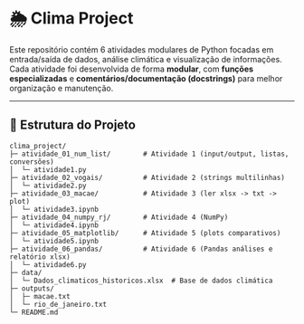 # 🌦️ Clima Project  

Este repositório contém 6 atividades modulares de Python focadas em entrada/saída de dados, análise climática e visualização de informações.  
Cada atividade foi desenvolvida de forma **modular**, com **funções especializadas** e **comentários/documentação (docstrings)** para melhor organização e manutenção.  

---

## 📂 Estrutura do Projeto

```text
clima_project/
├─ atividade_01_num_list/        # Atividade 1 (input/output, listas, conversões)
│  └─ atividade1.py
├─ atividade_02_vogais/          # Atividade 2 (strings multilinhas)
│  └─ atividade2.py
├─ atividade_03_macae/           # Atividade 3 (ler xlsx -> txt -> plot)
│  └─ atividade3.ipynb
├─ atividade_04_numpy_rj/        # Atividade 4 (NumPy)
│  └─ atividade4.ipynb
├─ atividade_05_matplotlib/      # Atividade 5 (plots comparativos)
│  └─ atividade5.ipynb
├─ atividade_06_pandas/          # Atividade 6 (Pandas análises e relatório xlsx)
│  └─ atividade6.py
├─ data/
│  └─ Dados_climaticos_historicos.xlsx  # Base de dados climática
├─ outputs/
│  ├─ macae.txt
│  └─ rio_de_janeiro.txt
└─ README.md
